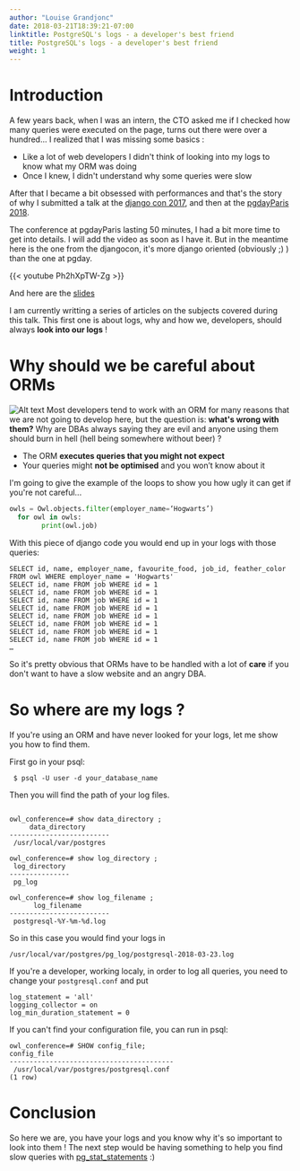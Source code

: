 ```yaml
---
author: "Louise Grandjonc"
date: 2018-03-21T18:39:21-07:00
linktitle: PostgreSQL's logs - a developer's best friend
title: PostgreSQL's logs - a developer's best friend
weight: 1
---
```



# Introduction


A few years back, when I was an intern, the CTO asked me if I checked how many queries were executed on the page, turns out there were over a hundred...
I realized that I was missing some basics :

- Like a lot of web developers I didn't think of looking into my logs to know what my ORM was doing
- Once I knew, I didn't understand why some queries were slow

After that I became a bit obsessed with performances and that's the story of why I submitted a talk at the [django con 2017](https://2017.djangocon.eu/), and then at the [pgdayParis 2018](https://2018.pgday.paris/).

The conference at pgdayParis lasting 50 minutes, I had a bit more time to get into details. I will add the video as soon as I have it. But in the meantime here is the one from the djangocon, it's more django oriented (obviously ;) ) than the one at pgday.

{{< youtube Ph2hXpTW-Zg >}}

And here are the [slides](https://fr.slideshare.net/LouiseGrandjonc/becoming-a-better-developer-with-explain)

I am currently writting a series of articles on the subjects covered during this talk. This first one is about logs, why and how we, developers, should always **look into our logs** !


# Why should we be careful about ORMs
![Alt text](/images/Owls_gnihihi.png)
Most developers tend to work with an ORM for many reasons that we are not going to develop here, but the question is: **what's wrong with them?**
Why are DBAs always saying they are evil and anyone using them should burn in hell (hell being somewhere without beer) ?

- The ORM **executes queries that you might not expect**
- Your queries might **not be optimised** and you won’t know about it

I'm going to give the example of the loops to show you how ugly it can get if you're not careful...

```python
owls = Owl.objects.filter(employer_name=‘Hogwarts’)
  for owl in owls:
        print(owl.job)
```

With this piece of django code you would end up in your logs with those queries:

```code
SELECT id, name, employer_name, favourite_food, job_id, feather_color FROM owl WHERE employer_name = 'Hogwarts'
SELECT id, name FROM job WHERE id = 1
SELECT id, name FROM job WHERE id = 1
SELECT id, name FROM job WHERE id = 1
SELECT id, name FROM job WHERE id = 1
SELECT id, name FROM job WHERE id = 1
SELECT id, name FROM job WHERE id = 1
SELECT id, name FROM job WHERE id = 1
SELECT id, name FROM job WHERE id = 1
…
```

So it's pretty obvious that ORMs have to be handled with a lot of **care** if you don't want to have a slow website and an angry DBA.

# So where are my logs ?

If you're using an ORM and have never looked for your logs, let me show you how to find them.

First go in your psql:

```code
 $ psql -U user -d your_database_name
```

Then you will find the path of your log files.

```code

owl_conference=# show data_directory ;
     data_directory
-------------------------
 /usr/local/var/postgres

owl_conference=# show log_directory ;
 log_directory
---------------
 pg_log

owl_conference=# show log_filename ;
      log_filename
-------------------------
 postgresql-%Y-%m-%d.log
```

So in this case you would find your logs in

```code
/usr/local/var/postgres/pg_log/postgresql-2018-03-23.log
```

If you're a developer, working localy, in order to log all queries, you need to change your `postgresql.conf` and put

```code
log_statement = 'all'
logging_collector = on
log_min_duration_statement = 0
```

If you can't find your configuration file, you can run in psql:

```code
owl_conference=# SHOW config_file;
config_file
-----------------------------------------
 /usr/local/var/postgres/postgresql.conf
(1 row)
```


# Conclusion

So here we are, you have your logs and you know why it's so important to look into them ! The next step would be having something to help you find slow queries with [pg_stat_statements](/blog/pg-stat-statements/) :)
